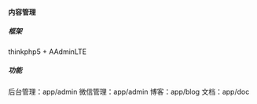 
#### 内容管理

##### 框架

thinkphp5 + AAdminLTE

##### 功能

后台管理：app/admin
微信管理：app/admin
博客：app/blog
文档：app/doc
